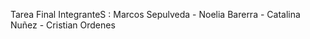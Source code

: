Tarea Final
IntegranteS : Marcos Sepulveda - Noelia Barerra - Catalina Nuñez - Cristian Ordenes
                